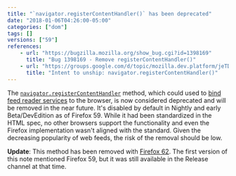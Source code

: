 ```yaml
---
title: "`navigator.registerContentHandler()` has been deprecated"
date: "2018-01-06T04:26:00-05:00"
categories: ["dom"]
tags: []
versions: ["59"]
references:
    - url: "https://bugzilla.mozilla.org/show_bug.cgi?id=1398169"
      title: "Bug 1398169 - Remove registerContentHandler()"
    - url: "https://groups.google.com/d/topic/mozilla.dev.platform/jeTDLz38_RE/discussion"
      title: "Intent to unship: navigator.registerContentHandler()"
---
```

The [`navigator.registerContentHandler`](https://developer.mozilla.org/en-US/docs/Web/API/Navigator/registerContentHandler) method, which could used to [bind feed reader services](https://developer.mozilla.org/en-US/Firefox/Releases/2/Adding_feed_readers_to_Firefox) to the browser, is now considered deprecated and will be removed in the near future. It's disabled by default in Nightly and early Beta/DevEdition as of Firefox 59. While it had been standardized in the HTML spec, no other browsers support the functionality and even the Firefox implementation wasn't aligned with the standard. Given the decreasing popularity of web feeds, the risk of the removal should be low.

**Update**: This method has been removed with [Firefox 62](https://www.fxsitecompat.com/en-CA/docs/2018/navigator-registercontenthandler-has-been-removed/). The first version of this note mentioned Firefox 59, but it was still available in the Release channel at that time.
